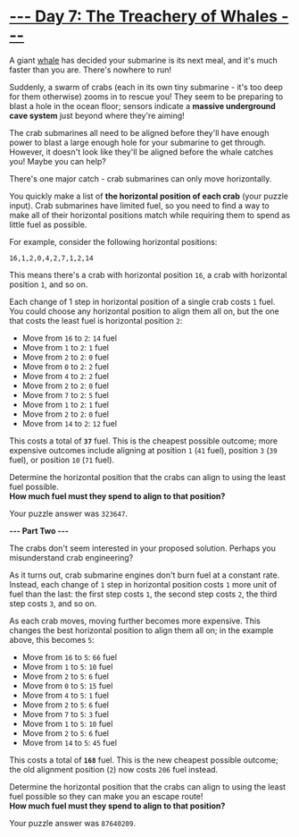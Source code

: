 # [--- Day 7: The Treachery of Whales ---](http://adventofcode.com/2021/day/7)

A giant [whale](https://en.wikipedia.org/wiki/Sperm_whale) has decided your submarine is its next meal, 
and it's much faster than you are. There's nowhere to run!

Suddenly, a swarm of crabs (each in its own tiny submarine - it's too deep for them otherwise) 
zooms in to rescue you! They seem to be preparing to blast a hole in the ocean floor; 
sensors indicate a **massive underground cave system** just beyond where they're aiming!

The crab submarines all need to be aligned before they'll have enough power to blast a 
large enough hole for your submarine to get through. 
However, it doesn't look like they'll be aligned before the whale catches you! Maybe you can help?

There's one major catch - crab submarines can only move horizontally.

You quickly make a list of **the horizontal position of each crab** (your puzzle input). 
Crab submarines have limited fuel, so you need to find a way to make 
all of their horizontal positions match while requiring them to spend as little fuel as possible.

For example, consider the following horizontal positions:

``16,1,2,0,4,2,7,1,2,14``

This means there's a crab with horizontal position ``16``, a crab with horizontal position ``1``, and so on.

Each change of 1 step in horizontal position of a single crab costs ``1`` fuel. 
You could choose any horizontal position to align them all on, 
but the one that costs the least fuel is horizontal position ``2``:

- Move from ``16`` to ``2``: ``14`` fuel
- Move from ``1`` to ``2``: ``1`` fuel
- Move from ``2`` to ``2``: ``0`` fuel
- Move from ``0`` to ``2``: ``2`` fuel
- Move from ``4`` to ``2``: ``2`` fuel
- Move from ``2`` to ``2``: ``0`` fuel
- Move from ``7`` to ``2``: ``5`` fuel
- Move from ``1`` to ``2``: ``1`` fuel
- Move from ``2`` to ``2``: ``0`` fuel
- Move from ``14`` to ``2``: ``12`` fuel

This costs a total of **``37``** fuel. 
This is the cheapest possible outcome; 
more expensive outcomes include aligning at position ``1`` (``41`` fuel), 
position ``3`` (``39`` fuel), or position ``10`` (``71`` fuel).

Determine the horizontal position that the crabs can align to using the least fuel possible.   
**How much fuel must they spend to align to that position?**  

Your puzzle answer was ``323647``.  

**--- Part Two ---**

The crabs don't seem interested in your proposed solution. 
Perhaps you misunderstand crab engineering?

As it turns out, crab submarine engines don't burn fuel at a constant rate. 
Instead, each change of ``1`` step in horizontal position costs ``1`` more unit of fuel than the last: 
the first step costs ``1``, the second step costs ``2``, the third step costs ``3``, and so on.

As each crab moves, moving further becomes more expensive. 
This changes the best horizontal position to align them all on; in the example above, this becomes ``5``:

- Move from ``16`` to ``5``: ``66`` fuel
- Move from ``1`` to ``5``: ``10`` fuel
- Move from ``2`` to ``5``: ``6`` fuel
- Move from ``0`` to ``5``: ``15`` fuel
- Move from ``4`` to ``5``: ``1`` fuel
- Move from ``2`` to ``5``: ``6`` fuel
- Move from ``7`` to ``5``: ``3`` fuel
- Move from ``1`` to ``5``: ``10`` fuel
- Move from ``2`` to ``5``: ``6`` fuel
- Move from ``14`` to ``5``: ``45`` fuel

This costs a total of **``168``** fuel.
This is the new cheapest possible outcome; the old alignment position (``2``) now costs ``206`` fuel instead.

Determine the horizontal position that the crabs can align to using the least fuel possible 
so they can make you an escape route!   
**How much fuel must they spend to align to that position?**

Your puzzle answer was ``87640209``.
